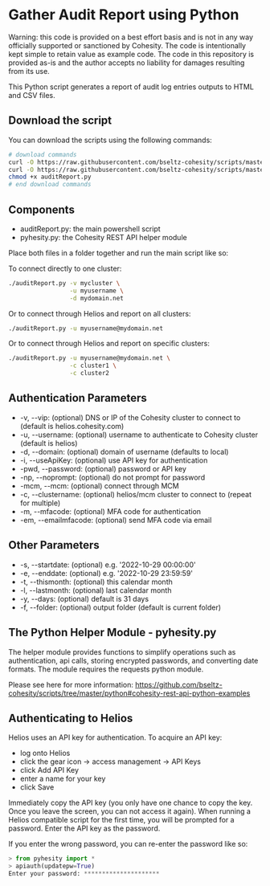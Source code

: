 # Gather Audit Report using Python

Warning: this code is provided on a best effort basis and is not in any way officially supported or sanctioned by Cohesity. The code is intentionally kept simple to retain value as example code. The code in this repository is provided as-is and the author accepts no liability for damages resulting from its use.

This Python script generates a report of audit log entries outputs to HTML and CSV files.

## Download the script

You can download the scripts using the following commands:

```bash
# download commands
curl -O https://raw.githubusercontent.com/bseltz-cohesity/scripts/master/reports/python/auditReport/auditReport.py
curl -O https://raw.githubusercontent.com/bseltz-cohesity/scripts/master/python/pyhesity.py
chmod +x auditReport.py
# end download commands
```

## Components

* auditReport.py: the main powershell script
* pyhesity.py: the Cohesity REST API helper module

Place both files in a folder together and run the main script like so:

To connect directly to one cluster:

```bash
./auditReport.py -v mycluster \
                 -u myusername \
                 -d mydomain.net
```

Or to connect through Helios and report on all clusters:

```bash
./auditReport.py -u myusername@mydomain.net
```

Or to connect through Helios and report on specific clusters:

```bash
./auditReport.py -u myusername@mydomain.net \
                 -c cluster1 \
                 -c cluster2
```

## Authentication Parameters

* -v, --vip: (optional) DNS or IP of the Cohesity cluster to connect to (default is helios.cohesity.com)
* -u, --username: (optional) username to authenticate to Cohesity cluster (default is helios)
* -d, --domain: (optional) domain of username (defaults to local)
* -i, --useApiKey: (optional) use API key for authentication
* -pwd, --password: (optional) password or API key
* -np, --noprompt: (optional) do not prompt for password
* -mcm, --mcm: (optional) connect through MCM
* -c, --clustername: (optional) helios/mcm cluster to connect to (repeat for multiple)
* -m, --mfacode: (optional) MFA code for authentication
* -em, --emailmfacode: (optional) send MFA code via email

## Other Parameters

* -s, --startdate: (optional) e.g. '2022-10-29 00:00:00'
* -e, --enddate: (optional) e.g. '2022-10-29 23:59:59'
* -t, --thismonth: (optional) this calendar month
* -l, --lastmonth: (optional) last calendar month
* -y, --days: (optional) default is 31 days
* -f, --folder: (optional) output folder (default is current folder)

## The Python Helper Module - pyhesity.py

The helper module provides functions to simplify operations such as authentication, api calls, storing encrypted passwords, and converting date formats. The module requires the requests python module.

Please see here for more information: <https://github.com/bseltz-cohesity/scripts/tree/master/python#cohesity-rest-api-python-examples>

## Authenticating to Helios

Helios uses an API key for authentication. To acquire an API key:

* log onto Helios
* click the gear icon -> access management -> API Keys
* click Add API Key
* enter a name for your key
* click Save

Immediately copy the API key (you only have one chance to copy the key. Once you leave the screen, you can not access it again). When running a Helios compatible script for the first time, you will be prompted for a password. Enter the API key as the password.

If you enter the wrong password, you can re-enter the password like so:

```python
> from pyhesity import *
> apiauth(updatepw=True)
Enter your password: *********************
```
